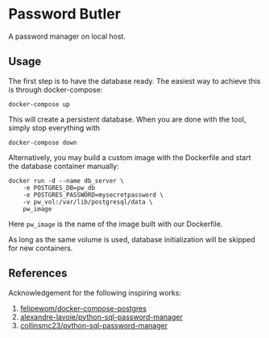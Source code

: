 Password Butler
===
A password manager on local host.

Usage
---
The first step is to have the database ready. 
The easiest way to achieve this is through docker-compose:
```commandline
docker-compose up
```
This will create a persistent database. 
When you are done with the tool, simply stop everything with
```
docker-compose down
```

Alternatively, you may build a custom image with the Dockerfile and start the database container manually:
```commandline
docker run -d --name db_server \
    -e POSTGRES_DB=pw_db
    -e POSTGRES_PASSWORD=mysecretpassword \
    -v pw_vol:/var/lib/postgresql/data \
    pw_image
```
Here `pw_image` is the name of the image built with our Dockerfile.

As long as the same volume is used, database initialization will be skipped for new containers.

References
---
Acknowledgement for the following inspiring works:
1. [felipewom/docker-compose-postgres](https://github.com/felipewom/docker-compose-postgres)
2. [alexandre-lavoie/python-sql-password-manager](https://github.com/alexandre-lavoie/python-sql-password-manager)
3. [collinsmc23/python-sql-password-manager](https://github.com/collinsmc23/python-sql-password-manager)